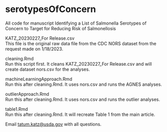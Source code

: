 # serotypesOfConcern
All code for manuscript Identifying a List of Salmonella Serotypes of Concern to Target for Reducing Risk of Salmonellosis

KATZ_20230227_For Release.csv  
This file is the original raw data file from the CDC NORS dataset from the request made on 1/18/2023.

cleaning.Rmd  
Run this script first. It cleans KATZ_20230227_For Release.csv and will create dataset nors.csv for the analyses.

machineLearningApproach.Rmd  
Run this after cleaning.Rmd. It uses nors.csv and runs the AGNES analyses.

outlierApproach.Rmd  
Run this after cleaning.Rmd. It uses nors.csv and runs the outlier analyses.

table1.Rmd  
Run this after cleaning.Rmd. It will recreate Table 1 from the main article.

Email tatum.katz@usda.gov with all questions.
